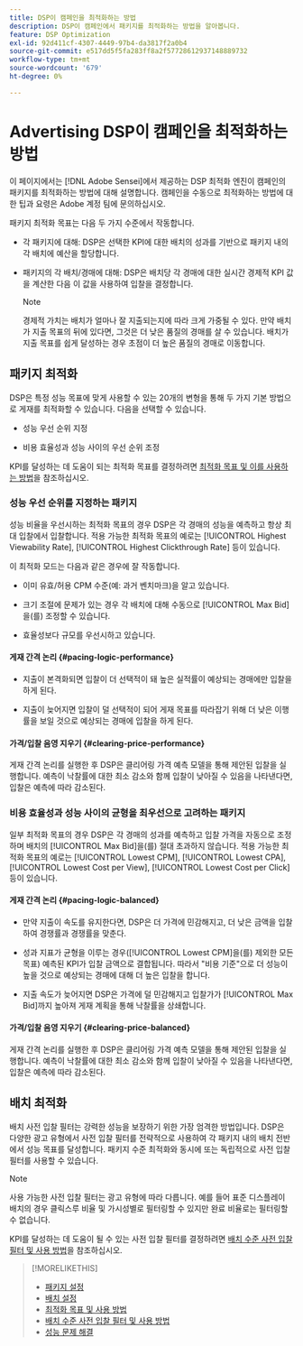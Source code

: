 ```yaml
---
title: DSP이 캠페인을 최적화하는 방법
description: DSP이 캠페인에서 패키지를 최적화하는 방법을 알아봅니다.
feature: DSP Optimization
exl-id: 92d411cf-4307-4449-97b4-da3817f2a0b4
source-git-commit: e517dd5f5fa283ff8a2f57728612937148889732
workflow-type: tm+mt
source-wordcount: '679'
ht-degree: 0%

---
```


# Advertising DSP이 캠페인을 최적화하는 방법

이 페이지에서는 [!DNL Adobe Sensei]에서 제공하는 DSP 최적화 엔진이 캠페인의 패키지를 최적화하는 방법에 대해 설명합니다. 캠페인을 수동으로 최적화하는 방법에 대한 팁과 요령은 Adobe 계정 팀에 문의하십시오. <!-- add link to trading playbook if we add it to help -->

패키지 최적화 목표는 다음 두 가지 수준에서 작동합니다.

* 각 패키지에 대해: DSP은 선택한 KPI에 대한 배치의 성과를 기반으로 패키지 내의 각 배치에 예산을 할당합니다.

* 패키지의 각 배치/경매에 대해: DSP은 배치당 각 경매에 대한 실시간 경제적 KPI 값을 계산한 다음 이 값을 사용하여 입찰을 결정합니다.

  >[!NOTE]
  >
  >경제적 가치는 배치가 얼마나 잘 지출되는지에 따라 크게 가중될 수 있다. 만약 배치가 지출 목표의 뒤에 있다면, 그것은 더 낮은 품질의 경매를 살 수 있습니다. 배치가 지출 목표를 쉽게 달성하는 경우 초점이 더 높은 품질의 경매로 이동합니다.

## 패키지 최적화

DSP은 특정 성능 목표에 맞게 사용할 수 있는 20개의 변형을 통해 두 가지 기본 방법으로 게재를 최적화할 수 있습니다. 다음을 선택할 수 있습니다.

* 성능 우선 순위 지정

* 비용 효율성과 성능 사이의 우선 순위 조정

KPI를 달성하는 데 도움이 되는 최적화 목표를 결정하려면 [최적화 목표 및 이를 사용하는 방법](optimization-goals.md)을 참조하십시오.

### 성능 우선 순위를 지정하는 패키지

성능 비율을 우선시하는 최적화 목표의 경우 DSP은 각 경매의 성능을 예측하고 항상 최대 입찰에서 입찰합니다. 적용 가능한 최적화 목표의 예로는 [!UICONTROL Highest Viewability Rate], [!UICONTROL Highest Clickthrough Rate] 등이 있습니다.

이 최적화 모드는 다음과 같은 경우에 잘 작동합니다.

* 이미 유효/허용 CPM 수준(예: 과거 벤치마크)을 알고 있습니다.

* 크기 조절에 문제가 있는 경우 각 배치에 대해 수동으로 [!UICONTROL Max Bid]을(를) 조정할 수 있습니다.

* 효율성보다 규모를 우선시하고 있습니다.

#### 게재 간격 논리 {#pacing-logic-performance}

* 지출이 본격화되면 입찰이 더 선택적이 돼 높은 실적률이 예상되는 경매에만 입찰을 하게 된다.

* 지출이 늦어지면 입찰이 덜 선택적이 되어 게재 목표를 따라잡기 위해 더 낮은 이행률을 보일 것으로 예상되는 경매에 입찰을 하게 된다.

#### 가격/입찰 음영 지우기 {#clearing-price-performance}

게재 간격 논리를 실행한 후 DSP은 클리어링 가격 예측 모델을 통해 제안된 입찰을 실행합니다. 예측이 낙찰률에 대한 최소 감소와 함께 입찰이 낮아질 수 있음을 나타낸다면, 입찰은 예측에 따라 감소된다.

### 비용 효율성과 성능 사이의 균형을 최우선으로 고려하는 패키지

일부 최적화 목표의 경우 DSP은 각 경매의 성과를 예측하고 입찰 가격을 자동으로 조정하며 배치의 [!UICONTROL Max Bid]을(를) 절대 초과하지 않습니다. 적용 가능한 최적화 목표의 예로는 [!UICONTROL Lowest CPM], [!UICONTROL Lowest CPA], [!UICONTROL Lowest Cost per View], [!UICONTROL Lowest Cost per Click] 등이 있습니다.

#### 게재 간격 논리 {#pacing-logic-balanced}

* 만약 지출이 속도를 유지한다면, DSP은 더 가격에 민감해지고, 더 낮은 금액을 입찰하여 경쟁률과 경쟁률을 맞춘다.

* 성과 지표가 균형을 이루는 경우([!UICONTROL Lowest CPM]을(를) 제외한 모든 목표) 예측된 KPI가 입찰 금액으로 결합됩니다. 따라서 &quot;비용 기준&quot;으로 더 성능이 높을 것으로 예상되는 경매에 대해 더 높은 입찰을 합니다.

* 지출 속도가 늦어지면 DSP은 가격에 덜 민감해지고 입찰가가 [!UICONTROL Max Bid]까지 높아져 게재 계획을 통해 낙찰률을 상쇄합니다.

#### 가격/입찰 음영 지우기 {#clearing-price-balanced}

게재 간격 논리를 실행한 후 DSP은 클리어링 가격 예측 모델을 통해 제안된 입찰을 실행합니다. 예측이 낙찰률에 대한 최소 감소와 함께 입찰이 낮아질 수 있음을 나타낸다면, 입찰은 예측에 따라 감소된다.

## 배치 최적화

배치 사전 입찰 필터는 강력한 성능을 보장하기 위한 가장 엄격한 방법입니다. DSP은 다양한 광고 유형에서 사전 입찰 필터를 전략적으로 사용하여 각 패키지 내의 배치 전반에서 성능 목표를 달성합니다. 패키지 수준 최적화와 동시에 또는 독립적으로 사전 입찰 필터를 사용할 수 있습니다.

>[!NOTE]
>
>사용 가능한 사전 입찰 필터는 광고 유형에 따라 다릅니다. 예를 들어 표준 디스플레이 배치의 경우 클릭스루 비율 및 가시성별로 필터링할 수 있지만 완료 비율로는 필터링할 수 없습니다.

KPI를 달성하는 데 도움이 될 수 있는 사전 입찰 필터를 결정하려면 [배치 수준 사전 입찰 필터 및 사용 방법](optimization-pre-bid-filters.md)을 참조하십시오.

>[!MORELIKETHIS]
>
>* [패키지 설정](/help/dsp/campaign-management/packages/package-settings.md)
>* [배치 설정](/help/dsp/campaign-management/placements/placement-settings.md)
>* [최적화 목표 및 사용 방법](optimization-goals.md)
>* [배치 수준 사전 입찰 필터 및 사용 방법](optimization-pre-bid-filters.md)
>* [성능 문제 해결](/help/dsp/optimization/troubleshooting-performance.md)
